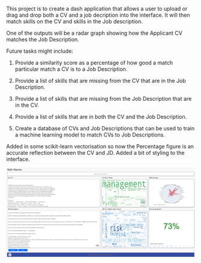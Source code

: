 This project is to create a  dash application that allows a user to upload or drag and drop both a CV and a job decription into the interface. It will then match skills on the CV and skills in the Job description.<p>
One of the outputs will be a radar graph showing how the Applicant CV matches the Job Description.<p>

Future tasks might include:<p>
1. Provide a similarity score as a percentage of how good a match particular match a CV is to a Job Description.<p>
2. Provide a list of skills that are missing from the CV that are in the Job Description.<p>
3. Provide a list of skills that are missing from the Job Description that are in the CV.<p>
4. Provide a list of skills that are in both the CV and the Job Description.<p>
5. Create a database of CVs and Job Descriptions that can be used to train a machine learning model to match CVs to Job Descriptions.<p>


Added in some scikit-learn vectorisation so now the Percentage figure is an accurate reflection between the CV and JD.
Added a bit of styling to the interface.

![image-4.png](image-4.png)